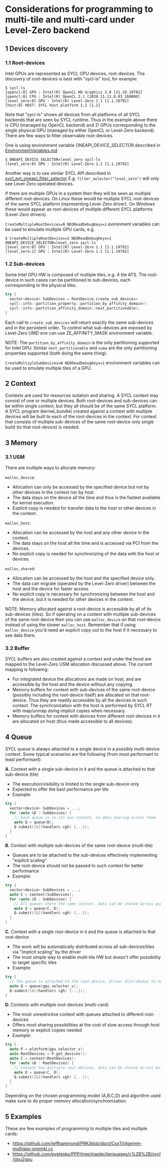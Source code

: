 # Considerations for programming to multi-tile and multi-card under Level-Zero backend

## 1 Devices discovery
### 1.1 Root-devices

Intel GPUs are represented as SYCL GPU devices, root-devices.
The discovery of root-devices is best with "sycl-ls" tool, for example:
	
```
$ sycl-ls
[opencl:0] GPU : Intel(R) OpenCL HD Graphics 3.0 [21.19.19792]
[opencl:0] CPU : Intel(R) OpenCL 2.1 [2020.11.11.0.03_160000]
[level_zero:0] GPU : Intel(R) Level-Zero 1.1 [1.1.19792]
[host:0] HOST: SYCL host platform 1.2 [1.2]
```

Note that "sycl-ls" shows all devices from all platforms of all SYCL backends that are seen
by SYCL runtime. Thus in the example above there is CPU (managed by OpenCL backend) and 2!
GPUs corresponding to the single physical GPU (managed by either OpenCL or Level-Zero backend).
There are few ways to filter observable root-devices.
	
One is using environment variable ONEAPI_DEVICE_SELECTOR described in [EnvironmentVariables.md](https://github.com/intel/llvm/blob/sycl/sycl/doc/EnvironmentVariables.md)
```
$ ONEAPI_DEVICE_SELECTOR=level_zero sycl-ls
[level_zero:0] GPU : Intel(R) Level-Zero 1.1 [1.1.19792]
```
Another way is to use similar SYCL API described in [sycl\_ext\_oneapi\_filter\_selector](extensions/supported/sycl_ext_oneapi_filter_selector.asciidoc)
E.g. `filter_selector("level_zero")` will only see Level-Zero operated devices.

If there are multiple GPUs in a system then they will be seen as multiple different root-devices.
On Linux these would be multiple SYCL root-devices of the same SYCL platform (representing Level-Zero driver).
On Windows these would appear as root-devices of multiple different SYCL platforms (Level-Zero drivers).

`CreateMultipleRootDevices=N NEOReadDebugKeys=1` evironment variables can be used to emulate multiple GPU cards, e.g.
```
$ CreateMultipleRootDevices=2 NEOReadDebugKeys=1 ONEAPI_DEVICE_SELECTOR=level_zero sycl-ls
[level_zero:0] GPU : Intel(R) Level-Zero 1.1 [1.1.19792]
[level_zero:1] GPU : Intel(R) Level-Zero 1.1 [1.1.19792]
```
	
### 1.2 Sub-devices
	
Some Intel GPU HW is composed of multiple tiles, e.g. 4 tile ATS.
The root-device in such cases can be partitioned to sub-devices, each corresponding to the physical tiles.

``` C++	
try {
  vector<device> SubDevices = RootDevice.create_sub_devices<
  sycl::info::partition_property::partition_by_affinity_domain>(
  sycl::info::partition_affinity_domain::next_partitionable);
}
```

Each call to `create_sub_devices` will return exactly the same sub-devices and in the persistent order.
To control what sub-devices are exposed by Level-Zero UMD one can use ZE_AFFINITY_MASK environment variable.

NOTE: The `partition_by_affinity_domain` is the only partitioning supported for Intel GPU.
Similar `next_partitionable` and `numa` are the only partitioning properties supported (both doing the same thing).

`CreateMultipleSubDevices=N NEOReadDebugKeys=1` environment variables can be used to emulate multiple tiles of a GPU.

## 2 Context	
	
Contexts are used for resources isolation and sharing. A SYCL context may consist of one or multiple devices.
Both root-devices and sub-devices can be within single context, but they all should be of the same SYCL platform.
A SYCL program (kernel_bundle) created against a context with multiple devices will be built to each of the root-devices in the context.
For context that consists of multiple sub-devices of the same root-device only single build (to that root-device) is needed.
	
## 3 Memory
### 3.1 USM

There are multiple ways to allocate memory:

`malloc_device`:
- Allocation can only be accessed by the specified device but not by other devices in the context nor by host.
- The data stays on the device all the time and thus is the fastest available for kernel execution.
- Explicit copy is needed for transfer data to the host or other devices in the context.
				   
`malloc_host`:
- Allocation can be accessed by the host and any other device in the context.
- The data stays on the host all the time and is accessed via PCI from the devices.
- No explicit copy is needed for synchronizing of the data with the host or devices.
			   
`malloc_shared`:
- Allocation can be accessed by the host and the specified device only.
- The data can migrate (operated by the Level-Zero driver) between the host and the device for faster access.
- No explicit copy is necessary for synchronizing between the host and the device, but it is needed for other devices in the context.
				   
NOTE: Memory allocated against a root-device is accessible by all of its sub-devices (tiles).
So if operating on a context with multiple sub-devices of the same root-device then you can use `malloc_device` on that root-device instead of using the slower `malloc_host`.
Remember that if using `malloc_device` you'd need an explicit copy out to the host if it necessary to see data there.
					   
### 3.2 Buffer
	
SYCL buffers are also created against a context and under the hood are mapped to the Level-Zero USM allocation discussed above.
The current mapping is following:

- For integrated device the allocations are made on host, and are accessible by the host and the device without any copying.
- Memory buffers for context with sub-devices of the same root-device (possibly including the root-device itself) are allocated on that root-device.
   Thus they are readily accessible by all the devices in such context. The synchronization with the host is performed by SYCL RT with map/unmap doing implicit copies when necessary.
- Memory buffers for context with devices from different root-devices in it are allocated on host (thus made accessible to all devices).
	
## 4 Queue

SYCL queue is always attached to a single device in a possibly multi-device context.
Some typical scenarios are the following (from most performant to least performant):

**A.** Context with a single sub-device in it and the queue is attached to that sub-device (tile)
- The execution/visibility is limited to the single sub-device only
- Expected to offer the best performance per tile
- Example:
``` C++	
try {
  vector<device> SubDevices = ...;
  for (auto &D : SubDevices) {
    // Each queue is in its own context, no data sharing across them.
    auto Q = queue(D);
    Q.submit([&](handler& cgh) {...});
  }
}
```

**B.** Context with multiple sub-devices of the same root-device (multi-tile)
- Queues are to be attached to the sub-devices effectively implementing "explicit scaling"
- The root-device should not be passed to such context for better performance
- Example:
``` C++	
try {
  vector<device> SubDevices = ...;
  auto C = context(SubDevices);
  for (auto &D : SubDevices) {
    // All queues share the same context, data can be shared across queues.
    auto Q = queue(C, D);
    Q.submit([&](handler& cgh) {...});
  }
}
```
	
**C.** Context with a single root-device in it and the queue is attached to that root-device
- The work will be automatically distributed across all sub-devices/tiles via "implicit scaling" by the driver
- The most simple way to enable multi-tile HW but doesn't offer possibility to target specific tiles
- Example:
``` C++	
try {
  // The queue is attached to the root-device, driver distributes to sub-devices, if any.
  auto Q = queue(gpu_selector_v);
  Q.submit([&](handler& cgh) {...});
}
```
		
**D.** Contexts with multiple root-devices (multi-card)
- The most unrestrictive context with queues attached to different root-devices
- Offers most sharing possibilities at the cost of slow access through host memory or explicit copies needed
- Example:
``` C++	
try {
  auto P = platform(gpu_selector_v);
  auto RootDevices = P.get_devices();
  auto C = context(RootDevices);
  for (auto &D : RootDevices) {
    // Context has multiple root-devices, data can be shared across multi-card (requires explict copying)
    auto Q = queue(C, D);
    Q.submit([&](handler& cgh) {...});
  }
}
```

Depending on the chosen programming model (A,B,C,D) and algorithm used make sure to do proper memory allocation/synchronization.
				
## 5 Examples
	
These are few examples of programming to multiple tiles and multiple cards:
- https://github.com/jeffhammond/PRK/blob/dpct/Cxx11/dgemm-multigpu-onemkl.cc
- https://github.com/pvelesko/PPP/tree/master/languages/c%2B%2B/sycl/gpu2gpu
